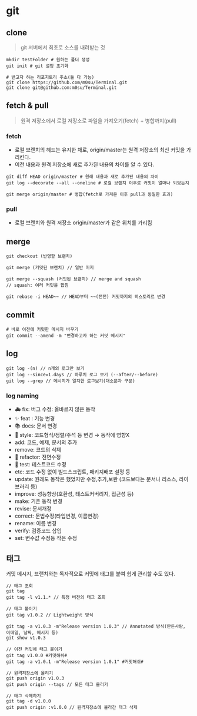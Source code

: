 # git

## clone
> git 서버에서 최초로 소스를 내려받는 것
~~~
mkdir testFolder # 원하는 폴더 생성
git init # git 설정 초기화

# 받고자 하는 리포지토리 주소(둘 다 가능)
git clone https://github.com/m0su/Terminal.git
git clone git@github.com:m0su/Terminal.git
~~~

## fetch & pull
> 원격 저장소에서 로컬 저장소로 파일을 가져오기(fetch) + 병합까지(pull)
### fetch
- 로컬 브랜치의 헤드는 유지한 채로, origin/master는 원격 저장소의 최신 커밋을 가리킨다.
- 이전 내용과 원격 저장소에 새로 추가된 내용의 차이를 알 수 있다.
~~~
git diff HEAD origin/master # 원래 내용과 새로 추가된 내용의 차이
git log --decorate --all --oneline # 로컬 브랜치 이후로 커밋이 얼마나 되었는지

git merge origin/master # 병합(fetch로 가져온 이후 pull과 동일한 효과)
~~~
### pull
- 로컬 브랜치와 원격 저장소 origin/master가 같은 위치를 가리킴

## merge
~~~
git checkout (반영할 브랜치)

git merge (커밋된 브랜치) // 일반 머지

git merge --squash (커밋된 브랜치) // merge and squash
// squash: 여러 커밋을 합침

git rebase -i HEAD~~ // HEAD부터 ~~(전전) 커밋까지의 히스토리르 변경
~~~

## commit
~~~
# 바로 이전에 커밋한 메시지 바꾸기
git commit --amend -m "변경하고자 하는 커밋 메시지"
~~~

## log
~~~
git log -(n) // n개의 로그만 보기
git log --since=1.days // 하루치 로그 보기 (--after/--before)
git log --grep // 메시지가 일치한 로그보기(대소문자 구분)
~~~
### log naming
- 🚑 fix: 버그 수정: 올바르지 않은 동작
- ✨ feat : 기능 변경
- 📚 docs: 문서 변경
- 🎨 style: 코드형식/정렬/주석 등 변경 → 동작에 영향X
- add: 코드, 예제, 문서의 추가
- remove: 코드의 삭제
- 🚜 refactor: 전면수정
- 🔬 test: 테스트코드 수정
- etc: 코드 수정 없이 빌드스크립트, 패키지배포 설정 등
- update: 원래도 동작은 했었지만 수정,추가,보완 (코드보다는 문서나 리소스, 라이브러리 등)
- improve: 성능향상(호환성, 테스트커버리지, 접근성 등)
- make: 기존 동작 변경
- revise: 문서개정
- correct: 문법수정(타입변경, 이름변경)
- rename: 이름 변경
- verify: 검증코드 삽입
- set: 변수값 수정등 작은 수정

## 태그
커밋 메시지, 브랜치와는 독자적으로 커밋에 태그를 붙여 쉽게 관리할 수도 있다.
~~~
// 태그 조회
git tag
git tag -l v1.1.* // 특정 버전의 태그 조회

// 태그 붙이기
git tag v1.0.2 // Lightweight 방식

git tag -a v1.0.3 -m"Release version 1.0.3" // Annotated 방식(만든사람, 이메일, 날짜, 메시지 등)
git show v1.0.3  

// 이전 커밋에 태그 붙이기
git tag v1.0.0 #커밋해쉬#
git tag -a v1.0.1 -m"Release version 1.0.1" #커밋해쉬#

// 원격저장소에 올리기
git push origin v1.0.3
git push origin --tags // 모든 태그 올리기

// 태그 삭제하기
git tag -d v1.0.0
git push origin :v1.0.0 // 원격저장소에 올라간 태그 삭제
~~~